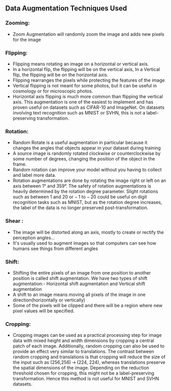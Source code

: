 ## Data Augmentation Techniques Used
### Zooming:
- Zoom Augmentation will randomly zoom the image and adds new pixels for the image
### Flipping:
- Flipping means rotating an image on a horizontal or vertical axis.
- In a horizontal flip, the flipping will be on the vertical axis, In a Vertical flip, the flipping will be on the horizontal axis.
- Flipping rearranges the pixels while protecting the features of the image
- Vertical flipping is not meant for some photos, but it can be useful in cosmology or for microscopic photos.
- Horizontal axis flipping is much more common than flipping the vertical axis. This augmentation is one of the easiest to implement and has proven useful on datasets such as CIFAR-10 and ImageNet. On datasets involving text recognition such as MNIST or SVHN, this is not a label-preserving transformation.
### Rotation:
- Random Rotate is a useful augmentation in particular because it changes the angles that objects appear in your dataset during training
- A source image is randomly rotated clockwise or counterclockwise by some number of degrees, changing the position of the object in the frame.
- Random rotation can improve your model without you having to collect and label more data.
- Rotation augmentations are done by rotating the image right or left on an axis between 1° and 359°. The safety of rotation augmentations is heavily determined by the rotation degree parameter. Slight rotations such as between 1 and 20 or − 1 to − 20 could be useful on digit recognition tasks such as MNIST, but as the rotation degree increases, the label of the data is no longer preserved post-transformation.
### Shear :
- The image will be distorted along an axis, mostly to create or rectify the perception angles…
- It's usually used to augment images so that computers can see how humans see things from different angles

### Shift:
- Shifting the entire pixels of an image from one position to another position is called shift augmentation. We have two types of shift augmentation:- Horizontal shift augmentation and Vertical shift augmentation
- A shift to an image means moving all pixels of the image in one direction(horizontally or vertically) 
- Some of the pixels will be clipped and there will be a region where new pixel values will be specified.

### Cropping:
- Cropping images can be used as a practical processing step for image data with mixed height and width dimensions by cropping a central patch of each image. Additionally, random cropping can also be used to provide an effect very similar to translations. The contrast between random cropping and translations is that cropping will reduce the size of the input such as (256,256) → (224, 224), whereas translations preserve the spatial dimensions of the image. Depending on the reduction threshold chosen for cropping, this might not be a label-preserving transformation. Hence this method is not useful for MNIST and SVHN datasets.
